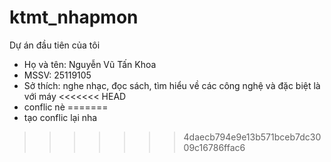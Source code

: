 # ktmt_nhapmon
Dự án đầu tiên của tôi
+ Họ và tên: Nguyễn Vũ Tấn Khoa
+ MSSV: 25119105
+ Sở thích: nghe nhạc, đọc sách, tìm hiểu về các công nghệ và đặc biệt là với máy
<<<<<<< HEAD
+ conflic nè
=======
+ tạo conflic lại nha
  
>>>>>>> 4daecb794e9e13b571bceb7dc3009c16786ffac6
